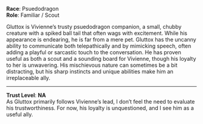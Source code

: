 **Race**: Psuedodragon  
**Role**: Familiar / Scout

Gluttox is Vivienne’s trusty psuedodragon companion, a small, chubby creature with a spiked ball tail that often wags with excitement. While his appearance is endearing, he is far from a mere pet. Gluttox has the uncanny ability to communicate both telepathically and by mimicking speech, often adding a playful or sarcastic touch to the conversation. He has proven useful as both a scout and a sounding board for Vivienne, though his loyalty to her is unwavering. His mischievous nature can sometimes be a bit distracting, but his sharp instincts and unique abilities make him an irreplaceable ally.

---

**Trust Level**: **NA**  
As Gluttox primarily follows Vivienne’s lead, I don’t feel the need to evaluate his trustworthiness. For now, his loyalty is unquestioned, and I see him as a useful ally.